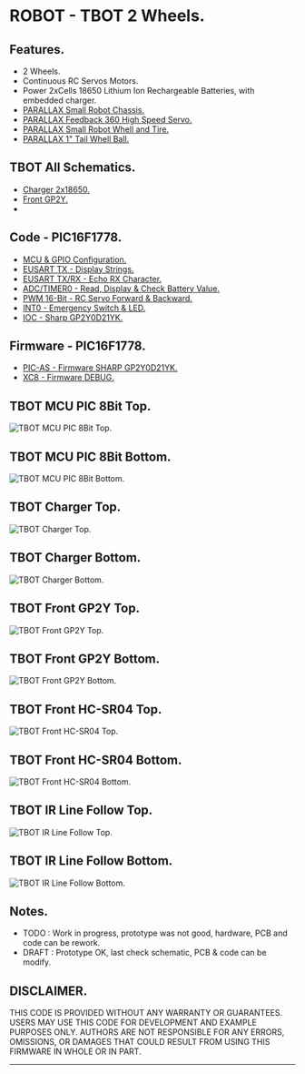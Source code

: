 # ROBOT - TBOT 2 Wheels.

## Features.

- 2 Wheels.
- Continuous RC Servos Motors.
- Power 2xCells 18650 Lithium Ion Rechargeable Batteries, with embedded charger.
- [PARALLAX Small Robot Chassis.](https://www.parallax.com/product/700-00022)
- [PARALLAX Feedback 360 High Speed Servo.](https://www.parallax.com/product/900-00360)
- [PARALLAX Small Robot Whell and Tire.](https://www.parallax.com/product/28114)
- [PARALLAX 1" Tail Whell Ball.](https://www.parallax.com/product/700-00009)

## TBOT All Schematics.

- [Charger 2x18650.](https://github.com/tronixio/robot-tbot/blob/main/Kicad/charger/extras/schematic.pdf)
- [Front GP2Y.](https://github.com/tronixio/robot-tbot/blob/main/Kicad/front-gp2y/extras/schematic.pdf)
-
## Code - PIC16F1778.

- [MCU & GPIO Configuration.](https://github.com/tronixio/robot-tbot/blob/main/Code/configuration/)
- [EUSART TX - Display Strings.](https://github.com/tronixio/robot-tbot/blob/main/Code/eusart-tx/)
- [EUSART TX/RX - Echo RX Character.](https://github.com/tronixio/robot-tbot/blob/main/Code/eusart-txrx/)
- [ADC/TIMER0 - Read, Display & Check Battery Value.](https://github.com/tronixio/robot-tbot/blob/main/Code/adc/)
- [PWM 16-Bit - RC Servo Forward & Backward.](https://github.com/tronixio/robot-tbot/blob/main/Code/pwm/)
- [INT0 - Emergency Switch & LED.](https://github.com/tronixio/robot-tbot/blob/main/Code/int0/)
- [IOC - Sharp GP2Y0D21YK.](https://github.com/tronixio/robot-tbot/blob/main/Code/gp2y0d21yk/)


## Firmware - PIC16F1778.

- [PIC-AS - Firmware SHARP GP2Y0D21YK.](https://github.com/tronixio/robot-tbot/blob/main/MplabX/PICAS-P16F1778-GP2Y0D21YK.X/)
- [XC8 - Firmware DEBUG.](https://github.com/tronixio/robot-tbot/tree/main/MplabX/XC8-P16F1778-DEBUG.X/)

<!--
- [TBOT Firmware - Sharp GP2Y0D21YK.](https://github.com/tronixio/robot-tbot/tree/main/MplabX/PICAS-P16F1778-GP2Y0D21YK.X)
- [TBOT Firmware - Sharp GP2Y0A21YK.](https://github.com/tronixio/robot-tbot/tree/main/MplabX/PICAS-P16F1778-GP2Y0A21YK.X)
- [TBOT Firmware - HC SR04.](https://github.com/tronixio/robot-tbot/tree/main/MplabX/PICAS-P16F1778-HCSR04.X)
-->

## TBOT MCU PIC 8Bit Top.

![TBOT MCU PIC 8Bit Top.](https://github.com/tronixio/robot-tbot/blob/main/Kicad/mcu8/extras/top.png)

## TBOT MCU PIC 8Bit Bottom.

![TBOT MCU PIC 8Bit Bottom.](https://github.com/tronixio/robot-tbot/blob/main/Kicad/mcu8/extras/bottom.png)

## TBOT Charger Top.

![TBOT Charger Top.](https://github.com/tronixio/robot-tbot/blob/main/Kicad/charger/extras/top.png)

## TBOT Charger Bottom.

![TBOT Charger Bottom.](https://github.com/tronixio/robot-tbot/blob/main/Kicad/charger/extras/bottom.png)

## TBOT Front GP2Y Top.

![TBOT Front GP2Y Top.](https://github.com/tronixio/robot-tbot/blob/main/Kicad/front-gp2y/extras/top.png)

## TBOT Front GP2Y Bottom.

![TBOT Front GP2Y Bottom.](https://github.com/tronixio/robot-tbot/blob/main/Kicad/front-gp2y/extras/bottom.png)

## TBOT Front HC-SR04 Top.

![TBOT Front HC-SR04 Top.](https://github.com/tronixio/robot-tbot/blob/main/Kicad/front-hc/extras/top.png)

## TBOT Front HC-SR04 Bottom.

![TBOT Front HC-SR04 Bottom.](https://github.com/tronixio/robot-tbot/blob/main/Kicad/front-hc/extras/bottom.png)

## TBOT IR Line Follow Top.

![TBOT IR Line Follow Top.](https://github.com/tronixio/robot-tbot/blob/main/Kicad/ir-line/extras/top.png)

## TBOT IR Line Follow Bottom.

![TBOT IR Line Follow Bottom.](https://github.com/tronixio/robot-tbot/blob/main/Kicad/ir-line/extras/bottom.png)

## Notes.

- TODO : Work in progress, prototype was not good, hardware, PCB and code can be rework.
- DRAFT : Prototype OK, last check schematic, PCB & code can be modify.

## DISCLAIMER.

THIS CODE IS PROVIDED WITHOUT ANY WARRANTY OR GUARANTEES.
USERS MAY USE THIS CODE FOR DEVELOPMENT AND EXAMPLE PURPOSES ONLY.
AUTHORS ARE NOT RESPONSIBLE FOR ANY ERRORS, OMISSIONS, OR DAMAGES THAT COULD
RESULT FROM USING THIS FIRMWARE IN WHOLE OR IN PART.

---
